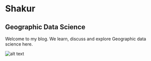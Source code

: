 # Shakur 

## Geographic Data Science

Welcome to my blog. We learn, discuss and explore Geographic data science here. 


![alt text](https://miro.medium.com/max/1408/1*-XtSz8_HFnTI20QjDKWQmA.png)
